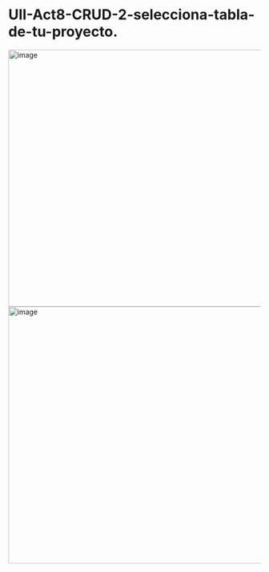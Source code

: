 # UII-Act8-CRUD-2-selecciona-tabla-de-tu-proyecto.
<img width="1718" height="513" alt="image" src="https://github.com/user-attachments/assets/2da160ab-d324-4f97-9e9c-2e71dd7d5d3f" />
<img width="1156" height="513" alt="image" src="https://github.com/user-attachments/assets/de8e1b75-54fb-4726-b4cb-92c5b396fe18" />

